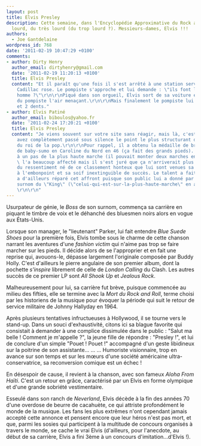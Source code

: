 ```yaml
---
layout: post
title: Elvis Presley
description: Cette semaine, dans l'Encyclopédie Approximative du Rock and Roll, du
  lourd, du très lourd (du trop lourd ?). Messieurs-dames, Elvis !!!
authors:
  - Joe Gantdelaine
wordpress_id: 768
date: '2011-02-19 10:47:29 +0100'
comments:
- author: Dirty Henry
  author_email: dirtyhenry@gmail.com
  date: '2011-02-19 11:20:13 +0100'
  title: Elvis Presley
  content: "Et il paraît qu'une fois il s'est arrêté à une station service avec une
    Cadillac rose. Le pompiste s'approche et lui demande : \"ils font les mêmes pour
    homme ?\"\r\n\r\nPiqué dans son orgueil, Elvis sort de sa voiture et s'approche
    du pompiste l'air menaçant.\r\n\r\nMais finalement le pompiste lui a pété la gueule
    et 2 dents."
- author: Elvis Patiné
  author_email: biboulos@yahoo.fr
  date: '2011-02-24 17:20:21 +0100'
  title: Elvis Presley
  content: "Je viens souvent sur votre site sans réagir, mais là, c'est trop !\r\n\r\nVous
    avez complètement passé sous silence le point le plus structurant de la carrière
    du roi de la pop.\r\n\r\nPour rappel, il a obtenu la médaille de bronze au concours
    de baby-sumo en Caroline du Nord en 46 (ça fait des grands pieds).  Échouer ainsi
    à un pas de la plus haute marche (il pouvait monter deux marches en un pas !)
    \ l'a beaucoup affecté mais il s'est juré que ça n'arriverait plus.\r\n\r\nC'est
    du ressentiment né de ce classement honteux que lui sont venues sa propension
    à l'embonpoint et sa soif inextinguible de succès. Le talent a fait le reste...\r\n\r\nL'Histoire
    a d'ailleurs réparé cet affront puisque son public lui a donné par la suite le
    surnom du \"King\" (\"celui-qui-est-sur-la-plus-haute-marche\" en américain).
    \r\n\r\n"
---
```

Usurpateur de génie, le *Boss* de son surnom, commença sa carrière en piquant le timbre de voix et le déhanché des bluesmen noirs alors en vogue aux États-Unis.

Lorsque son manager, le "lieutenant" Parker, lui fait entendre *Blue Suede Shoes* pour la première fois, Elvis tombe sous le charme de cette chanson narrant les aventures d'une *fashion victim* qui n'aime pas trop se faire marcher sur les pieds. Il décide alors de se l'approprier et en fait une reprise qui, avouons-le, dépasse largement l'originale composée par Buddy Holly. C'est d'ailleurs le pierre angulaire de son premier album, dont la pochette *s'inspire* librement de celle de *London Calling* du Clash. Les autres succès de ce premier LP sont *All Shook Up* et *Jealous Rock*.

Malheureusement pour lui, sa carrière fut brève, puisque commencée au milieu des fifties, elle se termine avec la *Mort du Rock and Roll*, terme choisi par les historiens de la musique pour évoquer la période qui suit le retour de service militaire de Johnny Hallyday en 1964.

Après plusieurs tentatives infructueuses à Hollywood, il se tourne vers le stand-up. Dans un souci d'exhaustivité, citons ici sa blague favorite qui consistait à demander à une complice dissimulée dans le public : "Salut ma belle ! Comment je m'appelle ?", la jeune fille de répondre : "Presley !", et lui de conclure d'un simple "Pouet ! Pouet !" accompagné d'un geste libidineux sur la poitrine de son assistante... ... ... Humoriste visionnaire, trop en avance sur son temps et sur les mœurs d'une société américaine ultra-conservatrice, sa reconversion comique est un échec !

En désespoir de cause, il revient à la chanson, avec son fameux *Aloha From Haïti*. C'est un retour en grâce, caractérisé par un Elvis en forme olympique et d'une grande sobriété vestimentaire.

Esseulé dans son ranch de *Neverland*, Elvis décède à la fin des années 70 d'une overdose de beurre de cacahuète, ce qui attriste profondément le monde de la musique. Les fans les plus extrêmes n'ont cependant jamais accepté cette annonce et pensent encore que leur héros n'est pas mort, et que, parmi les sosies qui participent à la multitude de concours organisés à travers le monde, se cache le vrai Elvis (d'ailleurs, pour l'anecdote, au début de sa carrière, Elvis a fini 3ème à un concours d'imitation...d'Elvis !).
